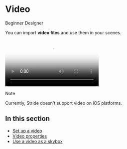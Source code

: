 # Video

<span class="label label-doc-level">Beginner</span>
<span class="label label-doc-audience">Designer</span>

You can import **video files** and use them in your scenes.

<p>
<video autoplay loop class="responsive-video" poster="media/video-thumbnail.jpg">
   <source src="media/video-in-game.mp4" type="video/mp4">
</video>
</p>

>[!Note]
>Currently, Stride doesn't support video on iOS platforms.

## In this section

* [Set up a video](set-up-a-video.md)
* [Video properties](video-properties.md)
* [Use a video as a skybox](use-a-video-as-a-skybox.md)